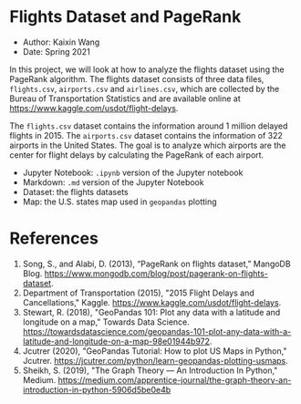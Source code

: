 # Flights Dataset and PageRank

- Author: Kaixin Wang
- Date: Spring 2021

In this project, we will look at how to analyze the flights dataset using the PageRank algorithm. The flights dataset consists of three data files, `flights.csv`, `airports.csv` and `airlines.csv`, which are collected by the Bureau of Transportation Statistics and are available online at https://www.kaggle.com/usdot/flight-delays. 

The `flights.csv` dataset contains the information around 1 million delayed flights in 2015. The `airports.csv` dataset contains the information of 322 airports in the United States. The goal is to analyze which airports are the center for flight delays by calculating the PageRank of each airport.

- Jupyter Notebook: `.ipynb`  version of the Jupyter notebook
- Markdown: `.md` version of the Jupyter Notebook
- Dataset: the flights datasets
- Map: the U.S. states map used in `geopandas` plotting

# References

1. Song, S., and Alabi, D. (2013), “PageRank on flights dataset,” MangoDB Blog. https://www.mongodb.com/blog/post/pagerank-on-flights-dataset.
2. Department of Transportation (2015), "2015 Flight Delays and Cancellations," Kaggle. https://www.kaggle.com/usdot/flight-delays.
3. Stewart, R. (2018), "GeoPandas 101: Plot any data with a latitude and longitude on a map," Towards Data Science. https://towardsdatascience.com/geopandas-101-plot-any-data-with-a-latitude-and-longitude-on-a-map-98e01944b972.
4. Jcutrer (2020), "GeoPandas Tutorial: How to plot US Maps in Python," Jcutrer. https://jcutrer.com/python/learn-geopandas-plotting-usmaps. 
5. Sheikh, S. (2019), "The Graph Theory — An Introduction In Python," Medium. https://medium.com/apprentice-journal/the-graph-theory-an-introduction-in-python-5906d5be0e4b



